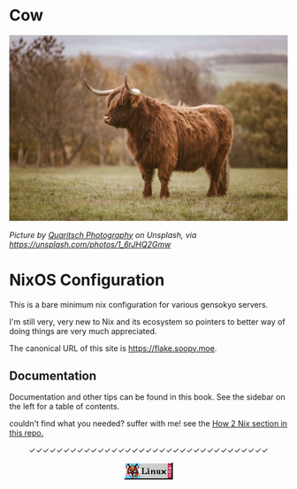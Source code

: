 # Cow
![a yak on some grass](./images/quaritsch-photography-1_6rJHQ2Gmw-unsplash.jpg)

*Picture by [Quaritsch Photography](https://unsplash.com/@quaritsch) on Unsplash, via
https://unsplash.com/photos/1_6rJHQ2Gmw*

# NixOS Configuration
This is a bare minimum nix configuration for various gensokyo servers.

I'm still very, very new to Nix and its ecosystem so pointers to better
way of doing things are very much appreciated.

The canonical URL of this site is <https://flake.soopy.moe>.

## Documentation
Documentation and other tips can be found in this book. See the sidebar on the left for a table of contents.

couldn't find what you needed? suffer with me! see the
[How 2 Nix section in this repo.](https://github.com/hlissner/dotfiles#frequently-asked-questions)

<div class="center" style="margin: auto; text-align: center;">
  <p>✓✓✓✓✓✓✓✓✓✓✓✓✓✓✓✓✓✓✓✓✓✓✓✓✓✓✓✓✓✓✓✓✓✓✓</p>
  <img src="./images/xeniatrans.gif" alt="A 88x31 pixel art button of Xenia, a proposed mascot for the Linux. On the left is a square portrait of Xenia, with the transgender flag as the background. To the right is the text Linux NOW!." title="Trans rights" />
</div>
